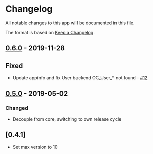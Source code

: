 # Changelog

All notable changes to this app will be documented in this file.

The format is based on [Keep a Changelog](http://keepachangelog.com/en/1.0.0/).

## [0.6.0] - 2019-11-28

## Fixed

- Update appinfo and fix User backend OC_User_* not found - [#12](https://github.com/owncloud/user_external/issues/12)

## [0.5.0] - 2019-05-02

### Changed

- Decouple from core, switching to own release cycle

## [0.4.1]

- Set max version to 10

[Unreleased]: https://github.com/owncloud/user_external/compare/v0.6.0...master
[0.6.0]: https://github.com/owncloud/user_external/compare/v0.5.0...v0.6.0
[0.5.0]: https://github.com/owncloud/user_external/compare/v0.4.1...v0.5.0
